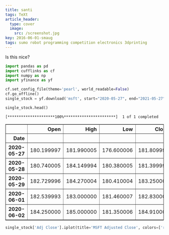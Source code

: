 ```yaml
---
title: santi
tags: TeXt
article_header:
  type: cover
  image:
    src: /screenshot.jpg
key: 2016-06-01-smaug
tags: sumo robot programming competition electronics 3dprinting
---
```


Is this nice?


```python
import pandas as pd
import cufflinks as cf
import numpy as np
import yfinance as yf

cf.set_config_file(theme='pearl', world_readable=False)
cf.go_offline()
single_stock = yf.download('msft', start="2020-05-27", end="2021-05-27")

single_stock.head()

```


<script type="text/javascript">
window.PlotlyConfig = {MathJaxConfig: 'local'};
if (window.MathJax && window.MathJax.Hub && window.MathJax.Hub.Config) {window.MathJax.Hub.Config({SVG: {font: "STIX-Web"}});}
if (typeof require !== 'undefined') {
require.undef("plotly");
requirejs.config({
    paths: {
        'plotly': ['https://cdn.plot.ly/plotly-2.12.1.min']
    }
});
require(['plotly'], function(Plotly) {
    window._Plotly = Plotly;
});
}
</script>



    [*********************100%***********************]  1 of 1 completed





<div>
<style scoped>
    .dataframe tbody tr th:only-of-type {
        vertical-align: middle;
    }

    .dataframe tbody tr th {
        vertical-align: top;
    }

    .dataframe thead th {
        text-align: right;
    }
</style>
<table border="1" class="dataframe">
  <thead>
    <tr style="text-align: right;">
      <th></th>
      <th>Open</th>
      <th>High</th>
      <th>Low</th>
      <th>Close</th>
      <th>Adj Close</th>
      <th>Volume</th>
    </tr>
    <tr>
      <th>Date</th>
      <th></th>
      <th></th>
      <th></th>
      <th></th>
      <th></th>
      <th></th>
    </tr>
  </thead>
  <tbody>
    <tr>
      <th>2020-05-27</th>
      <td>180.199997</td>
      <td>181.990005</td>
      <td>176.600006</td>
      <td>181.809998</td>
      <td>178.608063</td>
      <td>39517100</td>
    </tr>
    <tr>
      <th>2020-05-28</th>
      <td>180.740005</td>
      <td>184.149994</td>
      <td>180.380005</td>
      <td>181.399994</td>
      <td>178.205261</td>
      <td>33810200</td>
    </tr>
    <tr>
      <th>2020-05-29</th>
      <td>182.729996</td>
      <td>184.270004</td>
      <td>180.410004</td>
      <td>183.250000</td>
      <td>180.022690</td>
      <td>42130400</td>
    </tr>
    <tr>
      <th>2020-06-01</th>
      <td>182.539993</td>
      <td>183.000000</td>
      <td>181.460007</td>
      <td>182.830002</td>
      <td>179.610107</td>
      <td>22622400</td>
    </tr>
    <tr>
      <th>2020-06-02</th>
      <td>184.250000</td>
      <td>185.000000</td>
      <td>181.350006</td>
      <td>184.910004</td>
      <td>181.653473</td>
      <td>30794600</td>
    </tr>
  </tbody>
</table>
</div>




```python
single_stock['Adj Close'].iplot(title='MSFT Adjusted Close', colors=['red'])
```


<div>                            <div id="7aed6f80-2d53-44cb-b8ea-18965f82727e" class="plotly-graph-div" style="height:525px; width:100%;"></div>            <script type="text/javascript">                require(["plotly"], function(Plotly) {                    window.PLOTLYENV=window.PLOTLYENV || {};
                    window.PLOTLYENV.BASE_URL='https://plot.ly';                                    if (document.getElementById("7aed6f80-2d53-44cb-b8ea-18965f82727e")) {                    Plotly.newPlot(                        "7aed6f80-2d53-44cb-b8ea-18965f82727e",                        [{"line":{"color":"rgba(219, 64, 82, 1.0)","dash":"solid","shape":"linear","width":1.3},"mode":"lines","name":"Adj Close","text":"","x":["2020-05-27","2020-05-28","2020-05-29","2020-06-01","2020-06-02","2020-06-03","2020-06-04","2020-06-05","2020-06-08","2020-06-09","2020-06-10","2020-06-11","2020-06-12","2020-06-15","2020-06-16","2020-06-17","2020-06-18","2020-06-19","2020-06-22","2020-06-23","2020-06-24","2020-06-25","2020-06-26","2020-06-29","2020-06-30","2020-07-01","2020-07-02","2020-07-06","2020-07-07","2020-07-08","2020-07-09","2020-07-10","2020-07-13","2020-07-14","2020-07-15","2020-07-16","2020-07-17","2020-07-20","2020-07-21","2020-07-22","2020-07-23","2020-07-24","2020-07-27","2020-07-28","2020-07-29","2020-07-30","2020-07-31","2020-08-03","2020-08-04","2020-08-05","2020-08-06","2020-08-07","2020-08-10","2020-08-11","2020-08-12","2020-08-13","2020-08-14","2020-08-17","2020-08-18","2020-08-19","2020-08-20","2020-08-21","2020-08-24","2020-08-25","2020-08-26","2020-08-27","2020-08-28","2020-08-31","2020-09-01","2020-09-02","2020-09-03","2020-09-04","2020-09-08","2020-09-09","2020-09-10","2020-09-11","2020-09-14","2020-09-15","2020-09-16","2020-09-17","2020-09-18","2020-09-21","2020-09-22","2020-09-23","2020-09-24","2020-09-25","2020-09-28","2020-09-29","2020-09-30","2020-10-01","2020-10-02","2020-10-05","2020-10-06","2020-10-07","2020-10-08","2020-10-09","2020-10-12","2020-10-13","2020-10-14","2020-10-15","2020-10-16","2020-10-19","2020-10-20","2020-10-21","2020-10-22","2020-10-23","2020-10-26","2020-10-27","2020-10-28","2020-10-29","2020-10-30","2020-11-02","2020-11-03","2020-11-04","2020-11-05","2020-11-06","2020-11-09","2020-11-10","2020-11-11","2020-11-12","2020-11-13","2020-11-16","2020-11-17","2020-11-18","2020-11-19","2020-11-20","2020-11-23","2020-11-24","2020-11-25","2020-11-27","2020-11-30","2020-12-01","2020-12-02","2020-12-03","2020-12-04","2020-12-07","2020-12-08","2020-12-09","2020-12-10","2020-12-11","2020-12-14","2020-12-15","2020-12-16","2020-12-17","2020-12-18","2020-12-21","2020-12-22","2020-12-23","2020-12-24","2020-12-28","2020-12-29","2020-12-30","2020-12-31","2021-01-04","2021-01-05","2021-01-06","2021-01-07","2021-01-08","2021-01-11","2021-01-12","2021-01-13","2021-01-14","2021-01-15","2021-01-19","2021-01-20","2021-01-21","2021-01-22","2021-01-25","2021-01-26","2021-01-27","2021-01-28","2021-01-29","2021-02-01","2021-02-02","2021-02-03","2021-02-04","2021-02-05","2021-02-08","2021-02-09","2021-02-10","2021-02-11","2021-02-12","2021-02-16","2021-02-17","2021-02-18","2021-02-19","2021-02-22","2021-02-23","2021-02-24","2021-02-25","2021-02-26","2021-03-01","2021-03-02","2021-03-03","2021-03-04","2021-03-05","2021-03-08","2021-03-09","2021-03-10","2021-03-11","2021-03-12","2021-03-15","2021-03-16","2021-03-17","2021-03-18","2021-03-19","2021-03-22","2021-03-23","2021-03-24","2021-03-25","2021-03-26","2021-03-29","2021-03-30","2021-03-31","2021-04-01","2021-04-05","2021-04-06","2021-04-07","2021-04-08","2021-04-09","2021-04-12","2021-04-13","2021-04-14","2021-04-15","2021-04-16","2021-04-19","2021-04-20","2021-04-21","2021-04-22","2021-04-23","2021-04-26","2021-04-27","2021-04-28","2021-04-29","2021-04-30","2021-05-03","2021-05-04","2021-05-05","2021-05-06","2021-05-07","2021-05-10","2021-05-11","2021-05-12","2021-05-13","2021-05-14","2021-05-17","2021-05-18","2021-05-19","2021-05-20","2021-05-21","2021-05-24","2021-05-25","2021-05-26"],"y":[178.60806274414062,178.20526123046875,180.02268981933594,179.610107421875,181.65347290039062,182.0955352783203,179.69851684570312,183.9031219482422,185.042724609375,186.4573516845703,193.3733673095703,182.98951721191406,184.4336395263672,185.61248779296875,190.16094970703125,190.8191375732422,192.86253356933594,191.71311950683594,197.0376739501953,198.35406494140625,194.3557586669922,196.8117218017578,192.87232971191406,194.94520568847656,199.92587280273438,201.09494018554688,202.62744140625,206.9892578125,204.58241271972656,209.08177185058594,210.54551696777344,209.9069366455078,203.42320251464844,204.68064880371094,204.3761444091797,200.32867431640625,199.30697631835938,207.8734130859375,205.0736083984375,208.02078247070312,198.97296142578125,197.7548065185547,200.25990295410156,198.462158203125,200.46621704101562,200.3090362548828,201.3994598388672,212.72640991210938,209.53363037109375,209.18980407714844,212.5397491455078,208.7379150390625,204.58241271972656,199.79818725585938,205.50587463378906,205.02447509765625,205.22096252441406,206.57669067382812,207.76535034179688,206.50485229492188,211.31053161621094,209.7742919921875,210.43405151367188,213.17172241210938,217.78038024902344,223.12765502929688,225.4221649169922,222.0936737060547,223.8071746826172,228.1204071044922,213.9890594482422,210.98553466796875,199.57212829589844,208.07064819335938,202.2408447265625,200.92124938964844,202.28024291992188,205.598876953125,201.92572021484375,199.81832885742188,197.33673095703125,199.45394897460938,204.2595977783203,197.53367614746094,200.0940704345703,204.65350341796875,206.24880981445312,204.10202026367188,207.12527465820312,209.2228240966797,203.04835510253906,207.17449951171875,202.77261352539062,206.6328887939453,207.37144470214844,212.52175903320312,218.02659606933594,219.46435546875,217.4948272705078,216.3131103515625,216.3131103515625,210.9560089111328,211.37942504882812,211.5271453857422,211.61578369140625,212.9353485107422,206.87904357910156,210.0007781982422,199.59182739257812,201.60073852539062,199.38502502441406,199.24717712402344,203.28468322753906,213.09292602539062,219.88778686523438,220.31124877929688,215.0624542236328,207.79489135742188,213.25050354003906,212.15740966796875,213.2111053466797,213.9201202392578,211.19235229492188,208.40802001953125,209.7310791015625,207.72677612304688,207.45030212402344,211.15286254882812,211.1627197265625,212.5054931640625,211.3601837158203,213.47311401367188,212.6437225341797,211.5280303955078,211.64651489257812,211.577392578125,213.275634765625,209.11892700195312,207.8551025390625,210.5604248046875,211.48854064941406,211.41941833496094,216.50421142578125,216.64247131347656,215.82296752929688,219.7723388671875,221.10525512695312,218.2222137451172,219.9302978515625,222.11233520507812,221.3125762939453,218.8738555908203,219.60447692871094,214.93435668945312,215.14170837402344,209.563232421875,215.52674865722656,216.83993530273438,214.7368927001953,212.20928955078125,213.60142517089844,210.323486328125,209.9581298828125,213.7001953125,221.50018310546875,222.12222290039062,223.0897979736328,226.62449645996094,229.38905334472656,229.95181274414062,235.90548706054688,229.02371215820312,236.6163787841797,236.4781494140625,239.92398071289062,238.94651794433594,239.13409423828125,239.4006805419922,240.68421936035156,239.7462615966797,241.3950958251953,241.8887939453125,240.61509704589844,241.6641082763672,241.2583465576172,238.4676513671875,232.07472229003906,230.8476104736328,232.1143035888672,226.612060546875,229.9668426513672,234.4794921875,231.4413604736328,225.1968994140625,224.37551879882812,229.1949462890625,225.02865600585938,231.352294921875,230.00643920898438,234.6675262451172,233.30184936523438,232.37159729003906,235.2415008544922,234.57843017578125,228.32408142089844,227.9579315185547,233.5393524169922,235.11285400390625,233.01487731933594,229.92726135253906,234.0242462158203,232.79714965820312,229.44235229492188,233.32164001464844,239.83331298828125,246.48353576660156,245.2860870361328,247.3048858642578,250.62010192871094,253.193115234375,253.2524871826172,255.8057098388672,252.93580627441406,256.80523681640625,258.0323181152344,256.0531005859375,255.57810974121094,257.8739929199219,254.49940490722656,258.4380798339844,258.83392333984375,259.24957275390625,251.91651916503906,249.88780212402344,249.5612030029297,249.2445526123047,245.21681213378906,243.91050720214844,247.1366729736328,249.83831787109375,244.61312866210938,243.67300415039062,236.5181121826172,240.50624084472656,245.5730743408203,242.63392639160156,240.5557403564453,241.15086364746094,244.48365783691406,243.18426513671875,248.74884033203125,249.6812286376953,249.45309448242188],"type":"scatter"}],                        {"legend":{"bgcolor":"#F5F6F9","font":{"color":"#4D5663"}},"paper_bgcolor":"#F5F6F9","plot_bgcolor":"#F5F6F9","template":{"data":{"barpolar":[{"marker":{"line":{"color":"#E5ECF6","width":0.5},"pattern":{"fillmode":"overlay","size":10,"solidity":0.2}},"type":"barpolar"}],"bar":[{"error_x":{"color":"#2a3f5f"},"error_y":{"color":"#2a3f5f"},"marker":{"line":{"color":"#E5ECF6","width":0.5},"pattern":{"fillmode":"overlay","size":10,"solidity":0.2}},"type":"bar"}],"carpet":[{"aaxis":{"endlinecolor":"#2a3f5f","gridcolor":"white","linecolor":"white","minorgridcolor":"white","startlinecolor":"#2a3f5f"},"baxis":{"endlinecolor":"#2a3f5f","gridcolor":"white","linecolor":"white","minorgridcolor":"white","startlinecolor":"#2a3f5f"},"type":"carpet"}],"choropleth":[{"colorbar":{"outlinewidth":0,"ticks":""},"type":"choropleth"}],"contourcarpet":[{"colorbar":{"outlinewidth":0,"ticks":""},"type":"contourcarpet"}],"contour":[{"colorbar":{"outlinewidth":0,"ticks":""},"colorscale":[[0.0,"#0d0887"],[0.1111111111111111,"#46039f"],[0.2222222222222222,"#7201a8"],[0.3333333333333333,"#9c179e"],[0.4444444444444444,"#bd3786"],[0.5555555555555556,"#d8576b"],[0.6666666666666666,"#ed7953"],[0.7777777777777778,"#fb9f3a"],[0.8888888888888888,"#fdca26"],[1.0,"#f0f921"]],"type":"contour"}],"heatmapgl":[{"colorbar":{"outlinewidth":0,"ticks":""},"colorscale":[[0.0,"#0d0887"],[0.1111111111111111,"#46039f"],[0.2222222222222222,"#7201a8"],[0.3333333333333333,"#9c179e"],[0.4444444444444444,"#bd3786"],[0.5555555555555556,"#d8576b"],[0.6666666666666666,"#ed7953"],[0.7777777777777778,"#fb9f3a"],[0.8888888888888888,"#fdca26"],[1.0,"#f0f921"]],"type":"heatmapgl"}],"heatmap":[{"colorbar":{"outlinewidth":0,"ticks":""},"colorscale":[[0.0,"#0d0887"],[0.1111111111111111,"#46039f"],[0.2222222222222222,"#7201a8"],[0.3333333333333333,"#9c179e"],[0.4444444444444444,"#bd3786"],[0.5555555555555556,"#d8576b"],[0.6666666666666666,"#ed7953"],[0.7777777777777778,"#fb9f3a"],[0.8888888888888888,"#fdca26"],[1.0,"#f0f921"]],"type":"heatmap"}],"histogram2dcontour":[{"colorbar":{"outlinewidth":0,"ticks":""},"colorscale":[[0.0,"#0d0887"],[0.1111111111111111,"#46039f"],[0.2222222222222222,"#7201a8"],[0.3333333333333333,"#9c179e"],[0.4444444444444444,"#bd3786"],[0.5555555555555556,"#d8576b"],[0.6666666666666666,"#ed7953"],[0.7777777777777778,"#fb9f3a"],[0.8888888888888888,"#fdca26"],[1.0,"#f0f921"]],"type":"histogram2dcontour"}],"histogram2d":[{"colorbar":{"outlinewidth":0,"ticks":""},"colorscale":[[0.0,"#0d0887"],[0.1111111111111111,"#46039f"],[0.2222222222222222,"#7201a8"],[0.3333333333333333,"#9c179e"],[0.4444444444444444,"#bd3786"],[0.5555555555555556,"#d8576b"],[0.6666666666666666,"#ed7953"],[0.7777777777777778,"#fb9f3a"],[0.8888888888888888,"#fdca26"],[1.0,"#f0f921"]],"type":"histogram2d"}],"histogram":[{"marker":{"pattern":{"fillmode":"overlay","size":10,"solidity":0.2}},"type":"histogram"}],"mesh3d":[{"colorbar":{"outlinewidth":0,"ticks":""},"type":"mesh3d"}],"parcoords":[{"line":{"colorbar":{"outlinewidth":0,"ticks":""}},"type":"parcoords"}],"pie":[{"automargin":true,"type":"pie"}],"scatter3d":[{"line":{"colorbar":{"outlinewidth":0,"ticks":""}},"marker":{"colorbar":{"outlinewidth":0,"ticks":""}},"type":"scatter3d"}],"scattercarpet":[{"marker":{"colorbar":{"outlinewidth":0,"ticks":""}},"type":"scattercarpet"}],"scattergeo":[{"marker":{"colorbar":{"outlinewidth":0,"ticks":""}},"type":"scattergeo"}],"scattergl":[{"marker":{"colorbar":{"outlinewidth":0,"ticks":""}},"type":"scattergl"}],"scattermapbox":[{"marker":{"colorbar":{"outlinewidth":0,"ticks":""}},"type":"scattermapbox"}],"scatterpolargl":[{"marker":{"colorbar":{"outlinewidth":0,"ticks":""}},"type":"scatterpolargl"}],"scatterpolar":[{"marker":{"colorbar":{"outlinewidth":0,"ticks":""}},"type":"scatterpolar"}],"scatter":[{"fillpattern":{"fillmode":"overlay","size":10,"solidity":0.2},"type":"scatter"}],"scatterternary":[{"marker":{"colorbar":{"outlinewidth":0,"ticks":""}},"type":"scatterternary"}],"surface":[{"colorbar":{"outlinewidth":0,"ticks":""},"colorscale":[[0.0,"#0d0887"],[0.1111111111111111,"#46039f"],[0.2222222222222222,"#7201a8"],[0.3333333333333333,"#9c179e"],[0.4444444444444444,"#bd3786"],[0.5555555555555556,"#d8576b"],[0.6666666666666666,"#ed7953"],[0.7777777777777778,"#fb9f3a"],[0.8888888888888888,"#fdca26"],[1.0,"#f0f921"]],"type":"surface"}],"table":[{"cells":{"fill":{"color":"#EBF0F8"},"line":{"color":"white"}},"header":{"fill":{"color":"#C8D4E3"},"line":{"color":"white"}},"type":"table"}]},"layout":{"annotationdefaults":{"arrowcolor":"#2a3f5f","arrowhead":0,"arrowwidth":1},"autotypenumbers":"strict","coloraxis":{"colorbar":{"outlinewidth":0,"ticks":""}},"colorscale":{"diverging":[[0,"#8e0152"],[0.1,"#c51b7d"],[0.2,"#de77ae"],[0.3,"#f1b6da"],[0.4,"#fde0ef"],[0.5,"#f7f7f7"],[0.6,"#e6f5d0"],[0.7,"#b8e186"],[0.8,"#7fbc41"],[0.9,"#4d9221"],[1,"#276419"]],"sequential":[[0.0,"#0d0887"],[0.1111111111111111,"#46039f"],[0.2222222222222222,"#7201a8"],[0.3333333333333333,"#9c179e"],[0.4444444444444444,"#bd3786"],[0.5555555555555556,"#d8576b"],[0.6666666666666666,"#ed7953"],[0.7777777777777778,"#fb9f3a"],[0.8888888888888888,"#fdca26"],[1.0,"#f0f921"]],"sequentialminus":[[0.0,"#0d0887"],[0.1111111111111111,"#46039f"],[0.2222222222222222,"#7201a8"],[0.3333333333333333,"#9c179e"],[0.4444444444444444,"#bd3786"],[0.5555555555555556,"#d8576b"],[0.6666666666666666,"#ed7953"],[0.7777777777777778,"#fb9f3a"],[0.8888888888888888,"#fdca26"],[1.0,"#f0f921"]]},"colorway":["#636efa","#EF553B","#00cc96","#ab63fa","#FFA15A","#19d3f3","#FF6692","#B6E880","#FF97FF","#FECB52"],"font":{"color":"#2a3f5f"},"geo":{"bgcolor":"white","lakecolor":"white","landcolor":"#E5ECF6","showlakes":true,"showland":true,"subunitcolor":"white"},"hoverlabel":{"align":"left"},"hovermode":"closest","mapbox":{"style":"light"},"paper_bgcolor":"white","plot_bgcolor":"#E5ECF6","polar":{"angularaxis":{"gridcolor":"white","linecolor":"white","ticks":""},"bgcolor":"#E5ECF6","radialaxis":{"gridcolor":"white","linecolor":"white","ticks":""}},"scene":{"xaxis":{"backgroundcolor":"#E5ECF6","gridcolor":"white","gridwidth":2,"linecolor":"white","showbackground":true,"ticks":"","zerolinecolor":"white"},"yaxis":{"backgroundcolor":"#E5ECF6","gridcolor":"white","gridwidth":2,"linecolor":"white","showbackground":true,"ticks":"","zerolinecolor":"white"},"zaxis":{"backgroundcolor":"#E5ECF6","gridcolor":"white","gridwidth":2,"linecolor":"white","showbackground":true,"ticks":"","zerolinecolor":"white"}},"shapedefaults":{"line":{"color":"#2a3f5f"}},"ternary":{"aaxis":{"gridcolor":"white","linecolor":"white","ticks":""},"baxis":{"gridcolor":"white","linecolor":"white","ticks":""},"bgcolor":"#E5ECF6","caxis":{"gridcolor":"white","linecolor":"white","ticks":""}},"title":{"x":0.05},"xaxis":{"automargin":true,"gridcolor":"white","linecolor":"white","ticks":"","title":{"standoff":15},"zerolinecolor":"white","zerolinewidth":2},"yaxis":{"automargin":true,"gridcolor":"white","linecolor":"white","ticks":"","title":{"standoff":15},"zerolinecolor":"white","zerolinewidth":2}}},"title":{"font":{"color":"#4D5663"},"text":"MSFT Adjusted Close"},"xaxis":{"gridcolor":"#E1E5ED","showgrid":true,"tickfont":{"color":"#4D5663"},"title":{"font":{"color":"#4D5663"},"text":""},"zerolinecolor":"#E1E5ED"},"yaxis":{"gridcolor":"#E1E5ED","showgrid":true,"tickfont":{"color":"#4D5663"},"title":{"font":{"color":"#4D5663"},"text":""},"zerolinecolor":"#E1E5ED"}},                        {"showLink": true, "linkText": "Export to plot.ly", "plotlyServerURL": "https://plot.ly", "responsive": true}                    ).then(function(){

var gd = document.getElementById('7aed6f80-2d53-44cb-b8ea-18965f82727e');
var x = new MutationObserver(function (mutations, observer) {{
        var display = window.getComputedStyle(gd).display;
        if (!display || display === 'none') {{
            console.log([gd, 'removed!']);
            Plotly.purge(gd);
            observer.disconnect();
        }}
}});

// Listen for the removal of the full notebook cells
var notebookContainer = gd.closest('#notebook-container');
if (notebookContainer) {{
    x.observe(notebookContainer, {childList: true});
}}

// Listen for the clearing of the current output cell
var outputEl = gd.closest('.output');
if (outputEl) {{
    x.observe(outputEl, {childList: true});
}}

                        })                };                });            </script>        </div>


This is an example of an article writen on jupyter notebooks
